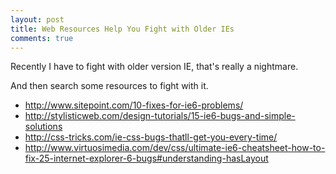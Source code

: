 ```yaml
---
layout: post
title: Web Resources Help You Fight with Older IEs
comments: true
---
```


Recently I have to fight with older version IE, that's really a
nightmare.

And then search some resources to fight with it.

* http://www.sitepoint.com/10-fixes-for-ie6-problems/
* http://stylisticweb.com/design-tutorials/15-ie6-bugs-and-simple-solutions
* http://css-tricks.com/ie-css-bugs-thatll-get-you-every-time/
* http://www.virtuosimedia.com/dev/css/ultimate-ie6-cheatsheet-how-to-fix-25-internet-explorer-6-bugs#understanding-hasLayout

